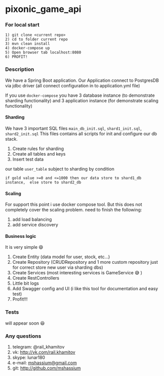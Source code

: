 # pixonic_game_api

### For local start
```
1) git clone <current repo> 
2) cd to folder current repo
3) mvn clean install
4) docker-compose up
5) Open browser tab localhost:8080
6) PROFIT!
```

### Description

We have a Spring Boot application.
Our Application connect to PostgresDB via jdbc driver (all connect configuration in to application.yml file)

If you use `docker-compose` you have 3 database instance 
(to demonstrate sharding functionality) and 
3 application instance (for demonstrate scaling functionality)

#### Sharding
We have 3 important SQL files `main_db_init.sql`, `shard1_init.sql`, `shard2_init.sql`
This files contains all scripts for init and configure our db stack.
1) Create rules for sharding
2) Create all tables and keys
3) Insert test data

our table `user_table` subject to sharding by condition

``
if gold value >=0 and <=1000 then our data store to shard1_db instance, 
else store to shard2_db 
``

#### Scaling
For support this point i use docker compose tool. 
But this does not completely cover the scaling problem.
need to finish the following:
1) add load balancing
2) add service discovery

#### Business logic
It is very simple 😄
1) Create Entity (data model for user, stock, etc...)
2) Create Repository (CRUDRepository and 1 more custom repository
just for correct store new user via sharding dbs)
3) Create Services (most interesting services is GameService 😅 )
4) Create RestControllers
5) Little bit logs
6) Add Swagger config and UI (i like this tool for documentation and easy test)
7) Profit!!!

### Tests
will appear soon 😆

### Any questions
1) telegram: @rail_khamitov
2) vk: http://vk.com/rail.khamitov
3) skype: lunar180
4) e-mail: mshassium@gmail.com
5) git: http://github.com/mshassium  


 
